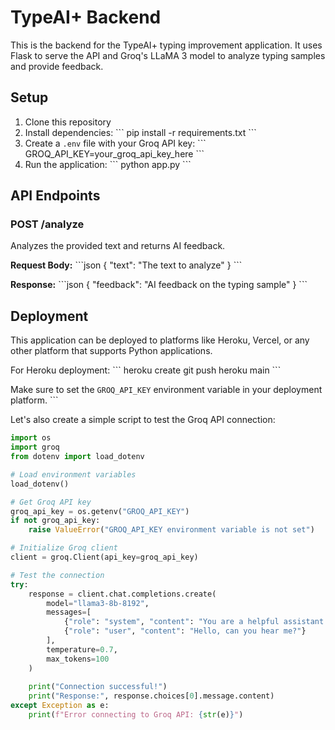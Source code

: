 # TypeAI+ Backend

This is the backend for the TypeAI+ typing improvement application. It uses Flask to serve the API and Groq's LLaMA 3 model to analyze typing samples and provide feedback.

## Setup

1. Clone this repository
2. Install dependencies:
   \`\`\`
   pip install -r requirements.txt
   \`\`\`
3. Create a `.env` file with your Groq API key:
   \`\`\`
   GROQ_API_KEY=your_groq_api_key_here
   \`\`\`
4. Run the application:
   \`\`\`
   python app.py
   \`\`\`

## API Endpoints

### POST /analyze

Analyzes the provided text and returns AI feedback.

**Request Body:**
\`\`\`json
{
  "text": "The text to analyze"
}
\`\`\`

**Response:**
\`\`\`json
{
  "feedback": "AI feedback on the typing sample"
}
\`\`\`

## Deployment

This application can be deployed to platforms like Heroku, Vercel, or any other platform that supports Python applications.

For Heroku deployment:
\`\`\`
heroku create
git push heroku main
\`\`\`

Make sure to set the `GROQ_API_KEY` environment variable in your deployment platform.
\`\`\`

Let's also create a simple script to test the Groq API connection:

```python file="test_groq.py"
import os
import groq
from dotenv import load_dotenv

# Load environment variables
load_dotenv()

# Get Groq API key
groq_api_key = os.getenv("GROQ_API_KEY")
if not groq_api_key:
    raise ValueError("GROQ_API_KEY environment variable is not set")

# Initialize Groq client
client = groq.Client(api_key=groq_api_key)

# Test the connection
try:
    response = client.chat.completions.create(
        model="llama3-8b-8192",
        messages=[
            {"role": "system", "content": "You are a helpful assistant."},
            {"role": "user", "content": "Hello, can you hear me?"}
        ],
        temperature=0.7,
        max_tokens=100
    )
    
    print("Connection successful!")
    print("Response:", response.choices[0].message.content)
except Exception as e:
    print(f"Error connecting to Groq API: {str(e)}")
